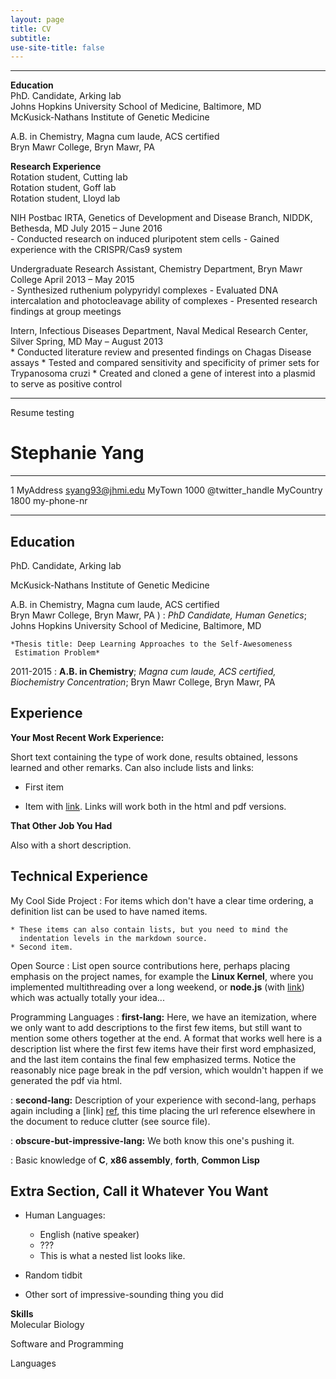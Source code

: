```yaml
---
layout: page
title: CV
subtitle: 
use-site-title: false
---
```

------------------------------
**Education**    
PhD. Candidate, Arking lab   
Johns Hopkins University School of Medicine, Baltimore, MD  
McKusick-Nathans Institute of Genetic Medicine  

A.B. in Chemistry, Magna cum laude, ACS certified  
Bryn Mawr College, Bryn Mawr, PA


**Research Experience**  
Rotation student, Cutting lab  
Rotation student, Goff lab  
Rotation student, Lloyd lab  

NIH Postbac IRTA, Genetics of Development and Disease Branch, NIDDK, Bethesda, MD		July 2015 – June 2016  
		- Conducted research on induced pluripotent stem cells
		- Gained experience with the CRISPR/Cas9 system

Undergraduate Research Assistant, Chemistry Department, Bryn Mawr College		April 2013 – May 2015  
		- Synthesized ruthenium polypyridyl complexes
		- Evaluated DNA intercalation and photocleavage ability of complexes
		- Presented research findings at group meetings

Intern, Infectious Diseases Department, Naval Medical Research Center, Silver Spring, MD		May – August 2013   
		* Conducted literature review and presented findings on Chagas Disease assays
		* Tested and compared sensitivity and specificity of primer sets for Trypanosoma cruzi
		* Created and cloned a gene of interest into a plasmid to serve as positive control


--------------------------------------
Resume testing


Stephanie Yang
============

-------------------     ----------------------------
1 MyAddress                        syang93@jhmi.edu
MyTown 1000                          @twitter_handle
MyCountry                           1800 my-phone-nr
-------------------     ----------------------------

**Education**
---------
PhD. Candidate, Arking lab   
 
McKusick-Nathans Institute of Genetic Medicine  

A.B. in Chemistry, Magna cum laude, ACS certified  
Bryn Mawr College, Bryn Mawr, PA
)
:   *PhD Candidate, Human Genetics*; 
Johns Hopkins University School of Medicine, Baltimore, MD

    *Thesis title: Deep Learning Approaches to the Self-Awesomeness
     Estimation Problem*

2011-2015
:   **A.B. in Chemistry**; *Magna cum laude, ACS certified, Biochemistry Concentration*; Bryn Mawr College, Bryn Mawr, PA

Experience
----------

**Your Most Recent Work Experience:**

Short text containing the type of work done, results obtained,
lessons learned and other remarks. Can also include lists and
links:

* First item

* Item with [link](http://www.example.com). Links will work both in
  the html and pdf versions.

**That Other Job You Had**

Also with a short description.

Technical Experience
--------------------

My Cool Side Project
:   For items which don't have a clear time ordering, a definition
    list can be used to have named items.

    * These items can also contain lists, but you need to mind the
      indentation levels in the markdown source.
    * Second item.

Open Source
:   List open source contributions here, perhaps placing emphasis on
    the project names, for example the **Linux Kernel**, where you
    implemented multithreading over a long weekend, or **node.js**
    (with [link](http://nodejs.org)) which was actually totally
    your idea...

Programming Languages
:   **first-lang:** Here, we have an itemization, where we only want
    to add descriptions to the first few items, but still want to
    mention some others together at the end. A format that works well
    here is a description list where the first few items have their
    first word emphasized, and the last item contains the final few
    emphasized terms. Notice the reasonably nice page break in the pdf
    version, which wouldn't happen if we generated the pdf via html.

:   **second-lang:** Description of your experience with second-lang,
    perhaps again including a [link] [ref], this time placing the url
    reference elsewhere in the document to reduce clutter (see source
    file). 

:   **obscure-but-impressive-lang:** We both know this one's pushing
    it.

:   Basic knowledge of **C**, **x86 assembly**, **forth**, **Common Lisp**

[ref]: https://github.com/githubuser/superlongprojectname

Extra Section, Call it Whatever You Want
----------------------------------------

* Human Languages:

     * English (native speaker)
     * ???
     * This is what a nested list looks like.

* Random tidbit

* Other sort of impressive-sounding thing you did




**Skills**  
Molecular Biology

Software and Programming

Languages
